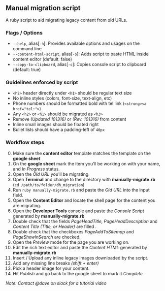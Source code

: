 ## Manual migration script
A ruby script to aid migrating legacy content from old URLs.

### Flags / Options
- `--help`, alias[`-h`]: Provides available options and usages on the command line
- `--content-html-script`, alias[`-o`]: Adds script to paste HTML inside content editor (default: false)
- `--copy-to-clipboard`, alias[`-c`]: Copies console script to clipboard (default: true)

### Guidelines enforced by script
- `<h2>` header directly under `<h1>` should be regular text size
- No inline styles (colors, font-size, text-align, etc)
- Phone numbers should be formatted bold with tel link (`<strong><a href="tel:">`)
- Any `<h2>` or `<h1>` should be migrated as `<h3>`
- Remove _(Updated 101316)_ or _(Rev. 101316)_ from content
- Inline small images should be floated right
- Bullet lists should have a padding-left of `40px`

### Workflow steps
0. Make sure the **content editor** template matches the template on the **google sheet**
1. On the **google sheet** mark the item you'll be working on with your name, and _In Progress_ status.
2. Open the _Old URL_ you'll be migrating.
3. Open **Terminal** and change to the directory with **manually-migrate.rb** (`cd /path/to/folder/dh_migration`)
4. Run `ruby manually-migrate.rb` and paste the _Old URL_ into the input field.
5. Open the **Content Editor** and locate the shell page for the content you are migrating.
6. Open the **Developer Tools** console and paste the _Console Script_ generated by **manually-migrate.rb**
7. Double check that the fields _PageHeadTitle, PageHeadDescription_ and _Content Title (Title, or Header)_ are filled .
8. Double check that the checkboxes _PageAddToSitemap_ and _PageShowInSearch_ are checked.
9. Open the _Preview_ mode for the page you are working on.
10. Edit the rich text editor and paste the _Content HTML_ generated by **manually-migrate.rb**
11. Insert / Upload any inline legacy images downloaded by the script.
12. Add any missing line breaks _(shift + enter)_
13. Pick a header image for your content.
14. Hit _Publish_ and go back to the google sheet to mark it _Complete_


_Note: Contact @dave on slack for a tutorial video_

